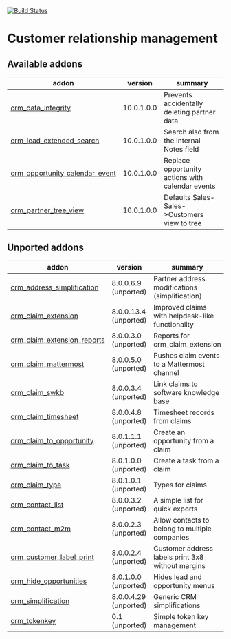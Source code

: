 [![Build Status](https://travis-ci.org/Tawasta/crm.svg?branch=10.0)](https://travis-ci.org/Tawasta/crm)

Customer relationship management
================================

[//]: # (addons)

Available addons
----------------
addon | version | summary
--- | --- | ---
[crm_data_integrity](crm_data_integrity/) | 10.0.1.0.0 | Prevents accidentally deleting partner data
[crm_lead_extended_search](crm_lead_extended_search/) | 10.0.1.0.0 | Search also from the Internal Notes field
[crm_opportunity_calendar_event](crm_opportunity_calendar_event/) | 10.0.1.0.0 | Replace opportunity actions with calendar events
[crm_partner_tree_view](crm_partner_tree_view/) | 10.0.1.0.0 | Defaults Sales-Sales->Customers view to tree


Unported addons
---------------
addon | version | summary
--- | --- | ---
[crm_address_simplification](crm_address_simplification/) | 8.0.0.6.9 (unported) | Partner address modifications (simplification)
[crm_claim_extension](crm_claim_extension/) | 8.0.0.13.4 (unported) | Improved claims with helpdesk-like functionality
[crm_claim_extension_reports](crm_claim_extension_reports/) | 8.0.0.3.0 (unported) | Reports for crm_claim_extension
[crm_claim_mattermost](crm_claim_mattermost/) | 8.0.0.5.0 (unported) | Pushes claim events to a Mattermost channel
[crm_claim_swkb](crm_claim_swkb/) | 8.0.0.3.4 (unported) | Link claims to software knowledge base
[crm_claim_timesheet](crm_claim_timesheet/) | 8.0.0.4.8 (unported) | Timesheet records from claims
[crm_claim_to_opportunity](crm_claim_to_opportunity/) | 8.0.1.1.1 (unported) | Create an opportunity from a claim
[crm_claim_to_task](crm_claim_to_task/) | 8.0.1.0.0 (unported) | Create a task from a claim
[crm_claim_type](crm_claim_type/) | 8.0.1.0.1 (unported) | Types for claims
[crm_contact_list](crm_contact_list/) | 8.0.0.3.2 (unported) | A simple list for quick exports
[crm_contact_m2m](crm_contact_m2m/) | 8.0.0.2.3 (unported) | Allow contacts to belong to multiple companies
[crm_customer_label_print](crm_customer_label_print/) | 8.0.0.2.4 (unported) | Customer address labels print 3x8 without margins
[crm_hide_opportunities](crm_hide_opportunities/) | 8.0.1.0.0 (unported) | Hides lead and opportunity menus
[crm_simplification](crm_simplification/) | 8.0.0.4.29 (unported) | Generic CRM simplifications
[crm_tokenkey](crm_tokenkey/) | 0.1 (unported) | Simple token key management

[//]: # (end addons)
